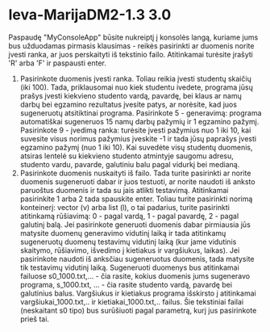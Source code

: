 # Ieva-MarijaDM2-1.3  3.0

Paspaudę "MyConsoleApp" būsite nukreiptį į konsolės langą, kuriame jums bus užduodamas pirmasis klausimas - reikės pasirinkti ar duomenis norite įvesti  ranka, ar juos perskaityti iš tekstinio failo. Atitinkamai turėsite įrašyti 'R' arba 'F' ir paspausti enter. 
1. Pasirinkote duomenis įvesti ranka. Toliau reikia įvesti studentų skaičių (iki 100). Tada, priklausomai nuo kiek studentu ivedete, programa jūsų prašys įvesti kiekvieno studento vardą, pavardę, bei klaus ar namų darbų bei egzamino rezultatus įvesite patys, ar norėsite, kad juos sugeneruotų atsitiktinai programa. Pasirinkote 5 - generavimą: programa automatiškai sugeneruos 15 namų darbų pažymių ir 1 egzamino pažymį. Pasirinkote 9 - įvedimą ranka: turėsite įvesti pažymius nuo 1 iki 10, kai suvesite visus norimus pažymius įveskite -1 ir tada jūsų paprašys įvesti egzamino pažymį (nuo 1 iki 10). Kai suvedėte visų studentų duomenis, atsiras lentelė su kiekvieno studento atmintyje saugomu adresu, studento vardu, pavarde, galutiniu balu pagal vidurkį bei medianą.
2. Pasirinkote duomenis nuskaityti iš failo. Tada turite pasirinkti ar norite duomenis sugeneruoti dabar ir juos testuoti, ar norite naudoti iš anksto paruoštus duomenis ir tada su jais atlikti testavimą. Atitinkamai pasirinkite 1 arba 2 tada spauskite enter. Toliau turite pasirinkti norimą konteinerį: vector (v) arba list (l), o tai padarius, turite pasirinkti atitinkamą rūšiavimą: 0 - pagal vardą, 1 - pagal pavardę, 2 - pagal galutinį balą. Jei pasirinkote generuoti duomenis dabar pirmiausia jūs matysite duomenų generavimo vidutinį laiką ir tada atitinkamų sugeneruotų duomenų testavimų vidutinį laiką (kur jame vidutinis skaitymo, rūšiavimo, išvedimo į kietiakus ir vargšiukus, laikas). Jei pasirinkote naudoti iš anksčiau sugeneruotus duomenis, tada matysite tik testavimų vidutinį laiką. Sugeneruoti duomenys bus atitinkamai failuose s0_1000.txt,... - čia rasite, kokius duomenis jums sugeneravo programa, s_1000.txt, ... - čia rasite studento vardą, pavardę bei galutinius balus. Vargšiukus ir kietiakus programa išskirsto į atitinkamai vargšiukai_1000.txt,.. ir kietiakai_1000.txt,.. failus. Šie tekstiniai failai (neskaitant s0 tipo) bus surūšiuoti pagal parametrą, kurį jus pasirinkote prieš tai. 


